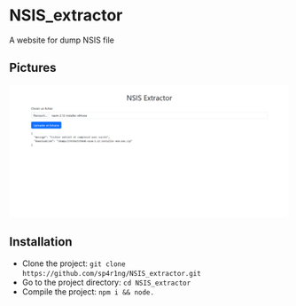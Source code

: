 # NSIS_extractor
A website for dump NSIS file

## Pictures

<p align="center">
  <img src="142906.png" alt="picture" width="600">
</p>

## Installation
* Clone the project: `git clone https://github.com/sp4r1ng/NSIS_extractor.git`
* Go to the project directory: `cd NSIS_extractor`
* Compile the project: `npm i && node.`
